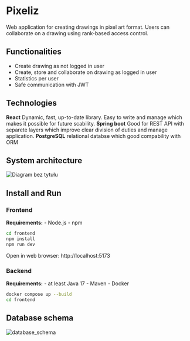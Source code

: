 # Pixeliz

Web application for creating drawings in pixel art format. Users can collaborate on a drawing using rank-based access control.

## Functionalities
- Create drawing as not logged in user
- Create, store and collaborate on drawing as logged in user
- Statistics per user
- Safe communication with JWT


## Technologies

**React** Dynamic, fast, up-to-date library. Easy to write and manage which makes it possible for future scability.
**Spring boot** Good for REST API with separete layers which improve clear division of duties and manage application.
**PostgreSQL** relational databse which good compability with ORM

## System architecture

![Diagram bez tytułu](https://github.com/user-attachments/assets/c01fb7bd-14f4-4279-971e-e56892293c86)

## Install and Run

### Frontend
**Requirements:**
    - Node.js
    - npm

```bash
cd frontend
npm install
npm run dev
```

Open in web browser: http://localhost:5173

### Backend
**Requirements:**
    - at least Java 17
    - Maven
    - Docker

```bash
docker compose up --build
cd frontend
```

## Database schema

![database_schema](https://github.com/user-attachments/assets/61fde1ba-5341-48a6-b2f3-04529cccae60)

